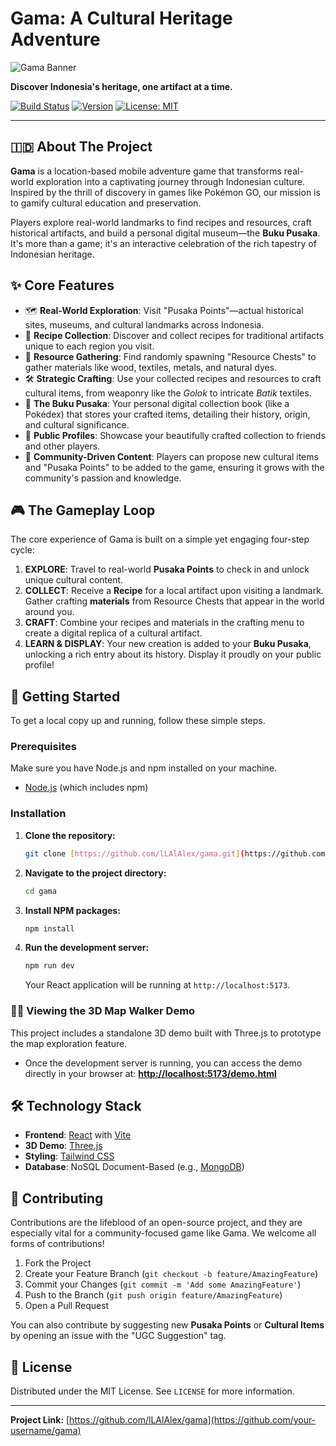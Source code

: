 # Gama: A Cultural Heritage Adventure

![Gama Banner](https://placehold.co/1200x400/334155/E2E8F0?text=Gama&font=sans)

**Discover Indonesia's heritage, one artifact at a time.**

[![Build Status](https://img.shields.io/badge/build-passing-brightgreen?style=for-the-badge)](https://github.com/)
[![Version](https://img.shields.io/badge/version-0.1.0-blue?style=for-the-badge)](https://github.com/)
[![License: MIT](https://img.shields.io/badge/License-MIT-yellow?style=for-the-badge)](https://opensource.org/licenses/MIT)

---

## 🇮🇩 About The Project

**Gama** is a location-based mobile adventure game that transforms real-world exploration into a captivating journey through Indonesian culture. Inspired by the thrill of discovery in games like Pokémon GO, our mission is to gamify cultural education and preservation.

Players explore real-world landmarks to find recipes and resources, craft historical artifacts, and build a personal digital museum—the **Buku Pusaka**. It's more than a game; it's an interactive celebration of the rich tapestry of Indonesian heritage.

## ✨ Core Features

* 🗺️ **Real-World Exploration**: Visit "Pusaka Points"—actual historical sites, museums, and cultural landmarks across Indonesia.
* 📜 **Recipe Collection**: Discover and collect recipes for traditional artifacts unique to each region you visit.
* 💎 **Resource Gathering**: Find randomly spawning "Resource Chests" to gather materials like wood, textiles, metals, and natural dyes.
* 🛠️ **Strategic Crafting**: Use your collected recipes and resources to craft cultural items, from weaponry like the *Golok* to intricate *Batik* textiles.
* 📖 **The Buku Pusaka**: Your personal digital collection book (like a Pokédex) that stores your crafted items, detailing their history, origin, and cultural significance.
* 👤 **Public Profiles**: Showcase your beautifully crafted collection to friends and other players.
* 🤝 **Community-Driven Content**: Players can propose new cultural items and "Pusaka Points" to be added to the game, ensuring it grows with the community's passion and knowledge.

## 🎮 The Gameplay Loop

The core experience of Gama is built on a simple yet engaging four-step cycle:

1.  **EXPLORE**: Travel to real-world **Pusaka Points** to check in and unlock unique cultural content.
2.  **COLLECT**: Receive a **Recipe** for a local artifact upon visiting a landmark. Gather crafting **materials** from Resource Chests that appear in the world around you.
3.  **CRAFT**: Combine your recipes and materials in the crafting menu to create a digital replica of a cultural artifact.
4.  **LEARN & DISPLAY**: Your new creation is added to your **Buku Pusaka**, unlocking a rich entry about its history. Display it proudly on your public profile!

## 🚀 Getting Started

To get a local copy up and running, follow these simple steps.

### Prerequisites

Make sure you have Node.js and npm installed on your machine.
* [Node.js](https://nodejs.org/) (which includes npm)

### Installation

1.  **Clone the repository:**
    ```sh
    git clone [https://github.com/lLAlAlex/gama.git](https://github.com/lLAlAlex/gama.git)
    ```
2.  **Navigate to the project directory:**
    ```sh
    cd gama
    ```
3.  **Install NPM packages:**
    ```sh
    npm install
    ```
4.  **Run the development server:**
    ```sh
    npm run dev
    ```
    Your React application will be running at `http://localhost:5173`.

### 🚶‍♂️ Viewing the 3D Map Walker Demo

This project includes a standalone 3D demo built with Three.js to prototype the map exploration feature.

* Once the development server is running, you can access the demo directly in your browser at:
    **[http://localhost:5173/demo.html](http://localhost:5173/demo.html)**

## 🛠️ Technology Stack

* **Frontend**: [React](https://reactjs.org/) with [Vite](https://vitejs.dev/)
* **3D Demo**: [Three.js](https://threejs.org/)
* **Styling**: [Tailwind CSS](https://tailwindcss.com/)
* **Database**: NoSQL Document-Based (e.g., [MongoDB](https://www.mongodb.com/docs/))

## 🤝 Contributing

Contributions are the lifeblood of an open-source project, and they are especially vital for a community-focused game like Gama. We welcome all forms of contributions!

1.  Fork the Project
2.  Create your Feature Branch (`git checkout -b feature/AmazingFeature`)
3.  Commit your Changes (`git commit -m 'Add some AmazingFeature'`)
4.  Push to the Branch (`git push origin feature/AmazingFeature`)
5.  Open a Pull Request

You can also contribute by suggesting new **Pusaka Points** or **Cultural Items** by opening an issue with the "UGC Suggestion" tag.

## 📄 License

Distributed under the MIT License. See `LICENSE` for more information.

---

**Project Link:** [https://github.com/lLAlAlex/gama](https://github.com/your-username/gama)
